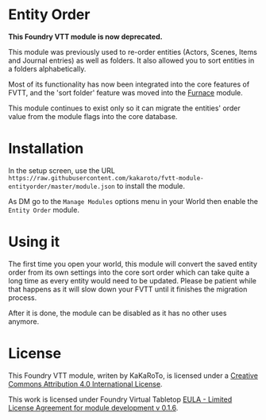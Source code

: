 # Entity Order

**This Foundry VTT module is now deprecated.**

This module was previously used to re-order entities (Actors, Scenes, Items and Journal entries) as well as folders. It also allowed you to sort entities in a folders alphabetically.

Most of its functionality has now been integrated into the core features of FVTT, and the 'sort folder' feature was moved into the [Furnace](https://github.com/kakaroto/fvtt-module-furnace) module.

This module continues to exist only so it can migrate the entities' order value from the module flags into the core database.

# Installation
In the setup screen, use the URL `https://raw.githubusercontent.com/kakaroto/fvtt-module-entityorder/master/module.json` to install the module.

As DM go to the `Manage Modules` options menu in your World then enable the `Entity Order` module.


# Using it

The first time you open your world, this module will convert the saved entity order from its own settings into the core sort order which can take quite a long time as every entity would need to be updated. Please be patient while that happens as it will slow down your FVTT until it finishes the migration process.

After it is done, the module can be disabled as it has no other uses anymore.

# License
This Foundry VTT module, writen by KaKaRoTo, is licensed under a [Creative Commons Attribution 4.0 International License](http://creativecommons.org/licenses/by/4.0/).

This work is licensed under Foundry Virtual Tabletop [EULA - Limited License Agreement for module development v 0.1.6](http://foundryvtt.com/pages/license.html).